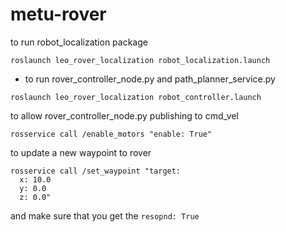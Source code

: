 # metu-rover

to run robot_localization package

```shell
roslaunch leo_rover_localization robot_localization.launch
```

- to run rover_controller_node.py and path_planner_service.py

```shell
roslaunch leo_rover_localization robot_controller.launch
```

to allow rover_controller_node.py publishing to cmd_vel
```shell
rosservice call /enable_motors "enable: True"
```

to update a new waypoint to rover
```shell
rosservice call /set_waypoint "target:
  x: 10.0
  y: 0.0
  z: 0.0" 
```
and make sure that you get the `resopnd: True`
